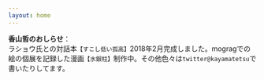 ```yaml
---
layout: home
---
```

 **香山哲のおしらせ**：<br>ラショウ氏との対話本`【すこし低い孤高】`2018年2月完成しました。mogragでの絵の個展を記録した漫画`【水銀柱】`制作中。その他色々は`twitter@kayamatetsu`で書いたりしてます。

